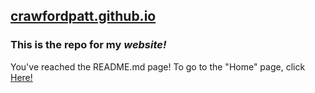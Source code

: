## [crawfordpatt.github.io](https://crawfordpatt.github.io/)
### This is the repo for my ***website!***

You've reached the README.md page!
To go to the "Home" page, click [Here!](crawfordpatt.github.io/home)
